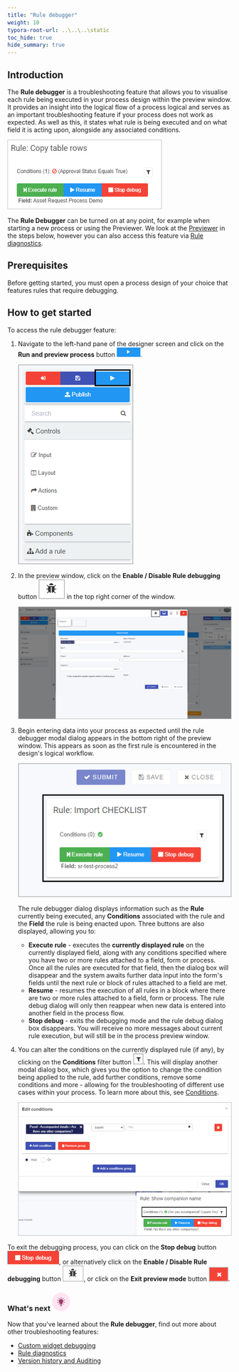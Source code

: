 ```yaml
---
title: "Rule debugger"
weight: 10
typora-root-url: ..\..\..\static
toc_hide: true
hide_summary: true
---
```


## Introduction

The **Rule debugger** is a troubleshooting feature that allows you to visualise each rule being executed in your process design within the preview window. It provides an insight into the logical flow of a process logical and serves as an important troubleshooting feature if your process does not work as expected. As well as this, it states what rule is being executed and on what field it is acting upon, alongside any associated conditions.

![Rule debugger in action example](/images/rule-debugger-example.jpg)

The **Rule Debugger** can be turned on at any point, for example when starting a new process or using the Previewer. We look at the [Previewer](/docs/platform/application-designer/designer/previewer/) in the steps below, however you can also access this feature via [Rule diagnostics](/docs/troubleshooting/rule-diagnostics/).



## Prerequisites

Before getting started, you must open a process design of your choice that features rules that require debugging.



## How to get started

To access the rule debugger feature:

1. Navigate to the left-hand pane of the designer screen and click on the **Run and preview process** button <img src="/images/preview.png" alt="run and preview process button" style="zoom:150%;" />.

   ![Left hand pane clicking the preview button](/images/preview-process-left-hand-pane.png)

2. In the preview window, click on the **Enable / Disable Rule debugging** button ![rule debugger button](/images/rule-debugger-btn.png) in the top right corner of the window.

   <img src="/images/rule-debugger-preview2.png" alt="rule debugger in the preview window" style="zoom:80%;" />

3. Begin entering data into your process as expected until the rule debugger modal dialog appears in the bottom right of the preview window. This appears as soon as the first rule is encountered in the design's logical workflow.

   ![Rule debugger dialog box](/images/rule-debugger-modal.png)

   The rule debugger dialog displays information such as the **Rule** currently being executed, any **Conditions** associated with the rule and the **Field** the rule is being enacted upon. Three buttons are also displayed, allowing you to:

   * **Execute rule** - executes the **currently displayed rule** on the currently displayed field, along with any conditions specified where you have two or more rules attached to a field, form or process. Once all the rules are executed for that field, then the dialog box will disappear and the system awaits further data input into the form's fields until the next rule or block of rules attached to a field are met. 
   * **Resume** - resumes the execution of all rules in a block where there are two or more rules attached to a field, form or process. The rule debug dialog will only then reappear when new data is entered into another field in the process flow.
   * **Stop debug** - exits the debugging mode and the rule debug dialog box disappears. You will receive no more messages about current rule execution, but will still be in the process preview window.

4. You can alter the conditions on the currently displayed rule (if any), by clicking on the **Conditions** filter button ![Conditions filter button image](/images/conditions-filter-btn.png). This will display another modal dialog box, which gives you the option to change the condition being applied to the rule, add further conditions, remove some conditions and more - allowing for the troubleshooting of different use cases within your process. To learn more about this, see [Conditions](/docs/platform/rules/general/add-conditions/).

   ![Conditions dialog for rule debugger](/images/rule-debugger-conditions.png)



To exit the debugging process, you can click on the **Stop debug** button ![stop debug button](/images/stop-debug-btn.png), or alternatively click on the **Enable / Disable Rule debugging** button <img src="/images/rule-debugger-btn.png" alt="rule debugger button" style="zoom:80%;" />, or click on the **Exit preview mode** button <img src="/images/exit-preview-window-btn.png" alt="exit window preview button" style="zoom:80%;" />.



### What's next  ![Idea icon](/images/18.png) ###

Now that you've learned about the **Rule debugger**, find out more about other troubleshooting features:

- [Custom widget debugging](/docs/troubleshooting/custom-widget-debugging/)
- [Rule diagnostics](/docs/troubleshooting/rule-diagnostics/)
- [Version history and Auditing](/docs/troubleshooting/version-history-and-auditing)